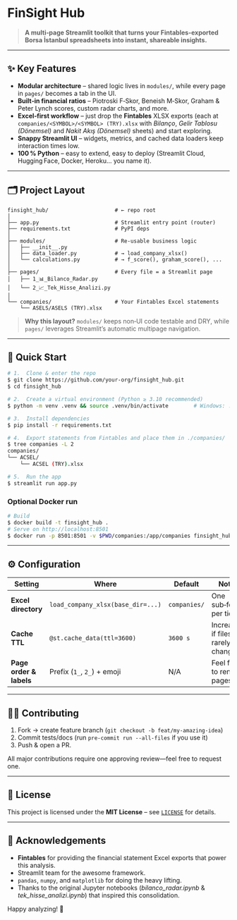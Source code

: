 # FinSight Hub

> **A multi‑page Streamlit toolkit that turns your Fintables‑exported Borsa İstanbul spreadsheets into instant, shareable insights.**

---

## ✨ Key Features

- **Modular architecture** – shared logic lives in `modules/`, while every page in `pages/` becomes a tab in the UI.
- **Built‑in financial ratios** – Piotroski F‑Skor, Beneish M‑Skor, Graham & Peter Lynch scores, custom radar charts, and more.
- **Excel‑first workflow** – just drop the **Fintables** XLSX exports (each at `companies/<SYMBOL>/<SYMBOL> (TRY).xlsx` with *Bilanço*, *Gelir Tablosu (Dönemsel)* and *Nakit Akış (Dönemsel)* sheets) and start exploring.
- **Snappy Streamlit UI** – widgets, metrics, and cached data loaders keep interaction times low.
- **100 % Python** – easy to extend, easy to deploy (Streamlit Cloud, Hugging Face, Docker, Heroku… you name it).

---

## 🗂️ Project Layout

```text
finsight_hub/                     # ← repo root
│
├── app.py                        # Streamlit entry point (router)
├── requirements.txt              # PyPI deps
│
├── modules/                      # Re‑usable business logic
│   ├── __init__.py
│   ├── data_loader.py            # → load_company_xlsx()
│   └── calculations.py           # → f_score(), graham_score(), ...
│
├── pages/                        # Every file = a Streamlit page
│   ├── 1_📊_Bilanco_Radar.py
│   └── 2_📈_Tek_Hisse_Analizi.py
│
└── companies/                    # Your Fintables Excel statements
    └── ASELS/ASELS (TRY).xlsx
```

> **Why this layout?**
> `modules/` keeps non‑UI code testable and DRY, while `pages/` leverages Streamlit’s automatic multipage navigation.

---

## 🚀 Quick Start

```bash
# 1.  Clone & enter the repo
$ git clone https://github.com/your‑org/finsight_hub.git
$ cd finsight_hub

# 2.  Create a virtual environment (Python ≥ 3.10 recommended)
$ python -m venv .venv && source .venv/bin/activate        # Windows: .venv\Scripts\activate

# 3.  Install dependencies
$ pip install -r requirements.txt

# 4.  Export statements from Fintables and place them in ./companies/
$ tree companies -L 2
companies/
└── ACSEL/
    └── ACSEL (TRY).xlsx

# 5.  Run the app
$ streamlit run app.py
```

### Optional Docker run

```bash
# Build
$ docker build -t finsight_hub .
# Serve on http://localhost:8501
$ docker run -p 8501:8501 -v $PWD/companies:/app/companies finsight_hub
```

---

## ⚙️ Configuration

| Setting                         | Where                              | Default | Notes |
|---------------------------------|------------------------------------|---------|-------|
| **Excel directory**             | `load_company_xlsx(base_dir=...)`  | `companies/` | One sub‑folder per ticker. |
| **Cache TTL**                   | `@st.cache_data(ttl=3600)`         | `3600 s` | Increase if files rarely change. |
| **Page order & labels**         | Prefix (`1_`, `2_`) + emoji        | N/A     | Feel free to rename pages! |

---

## 🧑‍💻 Contributing

1. Fork → create feature branch (`git checkout -b feat/my‑amazing‑idea`)
2. Commit tests/docs (run `pre‑commit run --all-files` if you use it)
3. Push & open a PR.

All major contributions require one approving review—feel free to request one.

---

## 📜 License

This project is licensed under the **MIT License** – see [`LICENSE`](LICENSE) for details.

---

## 🙏 Acknowledgements

- **Fintables** for providing the financial statement Excel exports that power this analysis.
- Streamlit team for the awesome framework.
- `pandas`, `numpy`, and `matplotlib` for doing the heavy lifting.
- Thanks to the original Jupyter notebooks (*bilanco_radar.ipynb* & *tek_hisse_analizi.ipynb*) that inspired this consolidation.

Happy analyzing! 🎉
